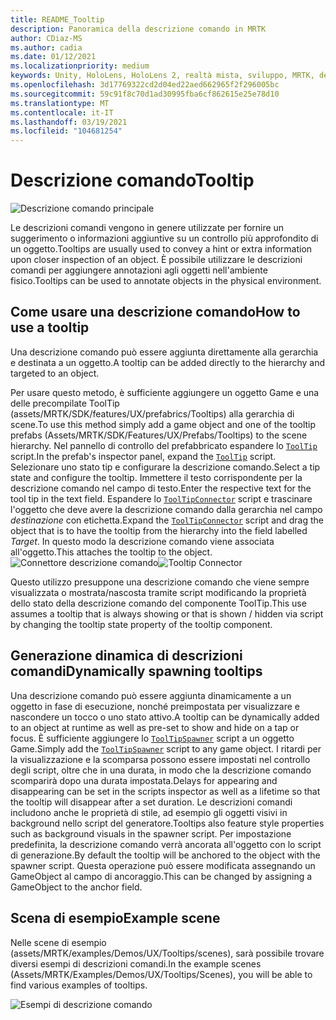 ```yaml
---
title: README_Tooltip
description: Panoramica della descrizione comando in MRTK
author: CDiaz-MS
ms.author: cadia
ms.date: 01/12/2021
ms.localizationpriority: medium
keywords: Unity, HoloLens, HoloLens 2, realtà mista, sviluppo, MRTK, descrizione comando,
ms.openlocfilehash: 3d17769322cd2d04ed22aed662965f2f296005bc
ms.sourcegitcommit: 59c91f8c70d1ad30995fba6cf862615e25e78d10
ms.translationtype: MT
ms.contentlocale: it-IT
ms.lasthandoff: 03/19/2021
ms.locfileid: "104681254"
---
```

# <a name="tooltip"></a><span data-ttu-id="e9688-104">Descrizione comando</span><span class="sxs-lookup"><span data-stu-id="e9688-104">Tooltip</span></span>

![Descrizione comando principale](Images/Tooltip/MRTK_Tooltip_Main.png)

<span data-ttu-id="e9688-106">Le descrizioni comandi vengono in genere utilizzate per fornire un suggerimento o informazioni aggiuntive su un controllo più approfondito di un oggetto.</span><span class="sxs-lookup"><span data-stu-id="e9688-106">Tooltips are usually used to convey a hint or extra information upon closer inspection of an object.</span></span> <span data-ttu-id="e9688-107">È possibile utilizzare le descrizioni comandi per aggiungere annotazioni agli oggetti nell'ambiente fisico.</span><span class="sxs-lookup"><span data-stu-id="e9688-107">Tooltips can be used to annotate objects in the physical environment.</span></span>

## <a name="how-to-use-a-tooltip"></a><span data-ttu-id="e9688-108">Come usare una descrizione comando</span><span class="sxs-lookup"><span data-stu-id="e9688-108">How to use a tooltip</span></span>

<span data-ttu-id="e9688-109">Una descrizione comando può essere aggiunta direttamente alla gerarchia e destinata a un oggetto.</span><span class="sxs-lookup"><span data-stu-id="e9688-109">A tooltip can be added directly to the hierarchy and targeted to an object.</span></span>

<span data-ttu-id="e9688-110">Per usare questo metodo, è sufficiente aggiungere un oggetto Game e una delle precompilate ToolTip (assets/MRTK/SDK/features/UX/prefabrics/Tooltips) alla gerarchia di scene.</span><span class="sxs-lookup"><span data-stu-id="e9688-110">To use this method simply add a game object and one of the tooltip prefabs (Assets/MRTK/SDK/Features/UX/Prefabs/Tooltips) to the scene hierarchy.</span></span> <span data-ttu-id="e9688-111">Nel pannello di controllo del prefabbricato espandere lo [`ToolTip`](xref:Microsoft.MixedReality.Toolkit.UI.ToolTip) script.</span><span class="sxs-lookup"><span data-stu-id="e9688-111">In the prefab's inspector panel, expand the [`ToolTip`](xref:Microsoft.MixedReality.Toolkit.UI.ToolTip) script.</span></span> <span data-ttu-id="e9688-112">Selezionare uno stato tip e configurare la descrizione comando.</span><span class="sxs-lookup"><span data-stu-id="e9688-112">Select a tip state and configure the tooltip.</span></span>  <span data-ttu-id="e9688-113">Immettere il testo corrispondente per la descrizione comando nel campo di testo.</span><span class="sxs-lookup"><span data-stu-id="e9688-113">Enter the respective text for the tool tip in the text field.</span></span> <span data-ttu-id="e9688-114">Espandere lo [`ToolTipConnector`](xref:Microsoft.MixedReality.Toolkit.UI.ToolTipConnector) script e trascinare l'oggetto che deve avere la descrizione comando dalla gerarchia nel campo *destinazione* con etichetta.</span><span class="sxs-lookup"><span data-stu-id="e9688-114">Expand the [`ToolTipConnector`](xref:Microsoft.MixedReality.Toolkit.UI.ToolTipConnector) script and drag the object that is to have the tooltip from the hierarchy into the field labelled *Target*.</span></span> <span data-ttu-id="e9688-115">In questo modo la descrizione comando viene associata all'oggetto.</span><span class="sxs-lookup"><span data-stu-id="e9688-115">This attaches the tooltip to the object.</span></span>
<span data-ttu-id="e9688-116">![Connettore descrizione comando](Images/Tooltip/MRTK_Tooltip_Connector.png)</span><span class="sxs-lookup"><span data-stu-id="e9688-116">![Tooltip Connector](Images/Tooltip/MRTK_Tooltip_Connector.png)</span></span>

<span data-ttu-id="e9688-117">Questo utilizzo presuppone una descrizione comando che viene sempre visualizzata o mostrata/nascosta tramite script modificando la proprietà dello stato della descrizione comando del componente ToolTip.</span><span class="sxs-lookup"><span data-stu-id="e9688-117">This use assumes a tooltip that is always showing or that is shown / hidden via script by changing the tooltip state property of the tooltip component.</span></span>

## <a name="dynamically-spawning-tooltips"></a><span data-ttu-id="e9688-118">Generazione dinamica di descrizioni comandi</span><span class="sxs-lookup"><span data-stu-id="e9688-118">Dynamically spawning tooltips</span></span>

<span data-ttu-id="e9688-119">Una descrizione comando può essere aggiunta dinamicamente a un oggetto in fase di esecuzione, nonché preimpostata per visualizzare e nascondere un tocco o uno stato attivo.</span><span class="sxs-lookup"><span data-stu-id="e9688-119">A tooltip can be dynamically added to an object at runtime as well as pre-set to show and hide on a tap or focus.</span></span> <span data-ttu-id="e9688-120">È sufficiente aggiungere lo [`ToolTipSpawner`](xref:Microsoft.MixedReality.Toolkit.UI.ToolTipSpawner) script a un oggetto Game.</span><span class="sxs-lookup"><span data-stu-id="e9688-120">Simply add the [`ToolTipSpawner`](xref:Microsoft.MixedReality.Toolkit.UI.ToolTipSpawner) script to any game object.</span></span> <span data-ttu-id="e9688-121">I ritardi per la visualizzazione e la scomparsa possono essere impostati nel controllo degli script, oltre che in una durata, in modo che la descrizione comando scomparirà dopo una durata impostata.</span><span class="sxs-lookup"><span data-stu-id="e9688-121">Delays for appearing and disappearing can be set in the scripts inspector as well as a lifetime so that the tooltip will disappear after a set duration.</span></span> <span data-ttu-id="e9688-122">Le descrizioni comandi includono anche le proprietà di stile, ad esempio gli oggetti visivi in background nello script del generatore.</span><span class="sxs-lookup"><span data-stu-id="e9688-122">Tooltips also feature style properties such as background visuals in the spawner script.</span></span> <span data-ttu-id="e9688-123">Per impostazione predefinita, la descrizione comando verrà ancorata all'oggetto con lo script di generazione.</span><span class="sxs-lookup"><span data-stu-id="e9688-123">By default the tooltip will be anchored to the object with the spawner script.</span></span> <span data-ttu-id="e9688-124">Questa operazione può essere modificata assegnando un GameObject al campo di ancoraggio.</span><span class="sxs-lookup"><span data-stu-id="e9688-124">This can be changed by assigning a GameObject to the anchor field.</span></span>

## <a name="example-scene"></a><span data-ttu-id="e9688-125">Scena di esempio</span><span class="sxs-lookup"><span data-stu-id="e9688-125">Example scene</span></span>

<span data-ttu-id="e9688-126">Nelle scene di esempio (assets/MRTK/examples/Demos/UX/Tooltips/scenes), sarà possibile trovare diversi esempi di descrizioni comandi.</span><span class="sxs-lookup"><span data-stu-id="e9688-126">In the example scenes (Assets/MRTK/Examples/Demos/UX/Tooltips/Scenes), you will be able to find various examples of tooltips.</span></span>

![Esempi di descrizione comando](Images/Tooltip/MRTK_Tooltip_Examples.png)
